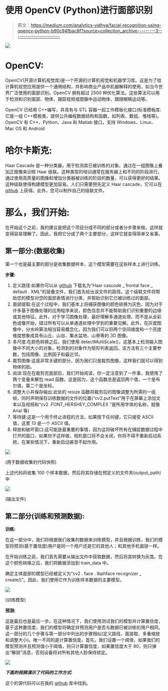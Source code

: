 # 使用 OpenCV (Python)进行面部识别

> 原文：<https://medium.com/analytics-vidhya/facial-recognition-using-opencv-python-b90c94fbac8f?source=collection_archive---------3----------------------->

![](img/426b4a0cbcf07657cd1f765e77f8ccc0.png)

# **OpenCV:**

OpenCV(开源计算机视觉库)是一个开源的计算机视觉和机器学习库。这是为了给计算机视觉应用提供一个通用结构，并影响商业产品中机器解释的使用，如当今世界广泛使用的面部识别。OpenCV 拥有超过 2500 种优化算法。这些算法可以用于检测和识别面部、物体、跟踪视频或图像中运动物体、跟随眼睛运动等。

OpenCV 已经用 C++编写，并具有与 STL 容器一起工作模板化接口(标准模板库:它是一组 C++模板类，提供公共编程数据结构和函数，如列表、数组、堆栈等)。OpenCV 有 C++、Python、Java 和 Matlab 接口，支持 Windows、Linux、Mac OS 和 Android

# **哈尔卡斯克:**

Haar Cascade 是一种分类器，用于检测其已被训练的对象。通过在一组图像上叠加正图像来训练 Haar 级联。这种类型的培训通常在服务器上和不同的阶段进行。通过使用高质量的图像和增加分类器被训练的阶段的数量，可以获得更好的结果。这种级联使得构建模型更加容易。人们只需要预先定义 Haar cascade，它可以在 [github](https://github.com/opencv/opencv/tree/master/data/haarcascades) 上获得。此外，您可以制作自己的级联文件。

# **那么，我们开始:**

在开始这个之前，我的建议是把这个项目分成不同的部分或者分步骤来做，这样就变得容易理解了。因此，我把它分成了两个主要部分，这样它就变得简单又省事。

## **第一部分:(数据收集)**

第一个也是最主要的部分是收集数据样本，这个模型需要在这些样本上进行训练。

**步骤:**

1.  定义路径:如果你可以从 [github](https://github.com/opencv/opencv/tree/master/data/haarcascades) 下载名为“Haar cascode _ frontal face _ default . XML”的层叠文件，我们首先给出该文件的路径。这个级联文件将帮助您的模型对您的面部表情进行分类，并帮助识别它已被训练过的面部。
2.  面部提取:在这个过程中，我们基本上将捕获图像的颜色转换为灰色，因为对于许多基于图像处理的应用程序来说，颜色信息并不能帮助我们识别重要的边缘或其他特征。此外，对于学习图像处理，最好理解多通道处理，而不是从全彩色成像开始，错过所有可以从单通道处理中学到的重要见解。此外，在灰度图像中，分水岭算法相当容易概念化，因为我们可以将两个空间维度和一个亮度维度想象成具有山丘、山谷、集水盆地、山脊等的 3D 图像。
3.  多尺度:在颜色转换之后，我们使用 detectMultiScale()，这基本上检测输入图像中不同大小的对象，检测到的对象作为矩形列表返回。该方法有三个主要参数，包括图像、比例因子和最近邻。
4.  裁剪图像:这是非常关键的部分，因为我们只是裁剪图像，这样我们就可以得到物体的脸。
5.  阅读:现在在裁剪完面部后，我们开始阅读。你一定注意到了一件事，我使用了两个变量来解包 read 函数。这是因为，这个函数总是返回两个值，一个是布尔值，第二个是坐标。
6.  调整大小并保存输出:此处的 resize 函数将裁剪后的图像调整为所需的一组帧，同时声明保存训练数据的文件的位置(“cv2.putText”用于在屏幕上添加文本以及视频和“cv2 .FONT_HERSHEY_COMPLEX "是所用字体的名称，就像 Arial 等)
7.  等待键:这是一个用于终止进程的方法，如果按下任何键，它只接受 ASCII 值，这里 13 是一个 ASCII 值。
8.  释放和破坏窗口:这可能是最重要的事情，因为这将破坏所有在捕捉数据过程中打开的窗口，如果你不这样做，相机窗口将不会关闭，你将不得不重新启动系统，在某些情况下，重新启动甚至不起作用。

![](img/fe69edaa1bbb6068722f9c9e4fd6a19c.png)

(用于数据收集的代码快照)

上述代码将收集 100 个样本数据，然后将其存储在预定义的文件夹(output_path)中

![](img/a0dfeee111e7faea1ae8af24d74ac878.png)

(输出文件)

## **第二部分(训练和预测数据):**

**训练:**

在这一部分中，我们将根据我们收集的数据来训练模型，并且根据训练，我们的模型将预测(基于置信度)用户是同一个用户还是它的其他人；和其他手机面锁一样。

在开始训练之前，我们首先需要从输出文件中获取数据，然后将其转换为灰度。在这个颜色转换之后，我们将数据添加到 train_data 中。

确定主体面部的模型已经被定义为“cv2 . face . lbphface recognizer _ create()”。因此，我们使用它作为训练样本数据的主要模型。

![](img/247a3ba1bb0a209e309d6442ba2f4b4a.png)

(训练模型)

**预测:**

这是最后也是最后一步。在这种情况下，我们使用测试我们的模型并计算置信度，基于这种置信度，我们的模型将确定并预测用户是否与数据已被训练的用户相同。这一部分的几个步骤与第一部分中列出的步骤相似(定义路径、面提取、多重缩放和调整大小)。唯一不同的是计算置信度。首先，我们设置一个阈值，如果我们的模型预测并且预测值小于阈值，则只计算置信度，如果置信度大于 80，则只弹出“解锁”消息，否则设备将对所有其他人脸保持锁定。

![](img/94a45022195ba302f1710b77a5333c36.png)

***下面的视频演示了代码的工作方式:***

这个的源代码可以在我的 [github](https://github.com/adityadhapola/Facial-Recognition) 库中找到。